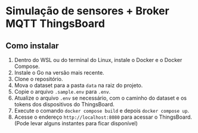 # Simulação de sensores + Broker MQTT ThingsBoard

## Como instalar
1. Dentro do WSL ou do terminal do Linux, instale o Docker e o Docker Compose.
2. Instale o Go na versão mais recente.
3. Clone o repositório.
4. Mova o dataset para a pasta `data` na raiz do projeto.
5. Copie o arquivo `.sample.env` para `.env`.
6. Atualize o arquivo `.env` se necessário, com o caminho do dataset e os tokens dos dispositivos do ThingsBoard.
7. Execute o comando `docker compose build` e depois `docker compose up`.
8. Acesse o endereço `http://localhost:8080` para acessar o ThingsBoard. (Pode levar alguns instantes para ficar disponível)
